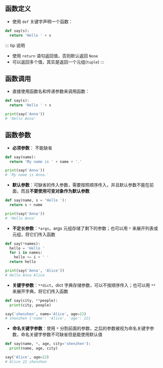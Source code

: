 ## 函数定义

+ 使用 `def` 关键字声明一个函数：
```py
def say(s):
  return 'Hello ' + s
```

::: tip 说明
+ 使用 `return` 语句返回值，否则默认返回 `None`
+ 可以返回多个值，其实是返回一个元组(`tuple`)
:::



## 函数调用

+ 直接使用函数名和传递参数来调用函数：
```py
def say(s):
  return 'Hello ' + s

print(say('Anna'))
# 'Hello Anna'
```



## 函数参数

+ **必须参数**： 不能缺省
```py
def say(name):
  return 'My name is ' + name + '.'

print(say('Anna'))
# 'My name is Anna.'
```

+ **默认参数**：可缺省的传入参数，需要按照顺序传入，并且默认参数不能在前面，而且**不要使用可变对象作为默认参数**
```py
def say(name, s = 'Hello '):
  return s + name

print(say('Anna'))
# 'Hello Anna'
```

+ **不定长参数**：`*args`，args 元组存储了剩下的参数；也可以用 `*` 来展开列表或元组，将它们传入函数
```py
def say(*names):
  hello = 'Hello '
  for i in names:
    hello += i + ' '
  return hello

print(say('Anna', 'Alice'))
# Hello Anna Alice 
```

+ **关键字参数**：`**dict`，dict 字典存储参数，可以不按顺序传入；也可以用 `**` 来展开字典，将它们传入函数
```py
def say(city, **people):
  print(city, people)

say('shenzhen', name='Alice', age=22)
# shenzhen {'name': 'Alice', 'age': 22}
```

+ **命名关键字参数**：使用 `*` 分割前面的参数，之后的参数被视为命名关键字参数，命名关键字参数不可缺省但是能使用默认值
```py
def say(name, *, age, city='shenzhen'):
  print(name, age, city)

say('Alice', age=22)
# Alice 22 shenzhen
```